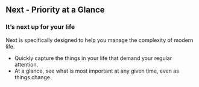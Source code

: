 ## Next - Priority at a Glance
### It’s next up for your life

Next is specifically designed to help you manage the complexity of modern life.
* Quickly capture the things in your life that demand your regular attention.
* At a glance, see what is most important at any given time, even as things change.
